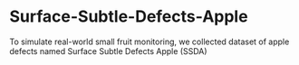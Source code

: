 # Surface-Subtle-Defects-Apple
To simulate real-world small fruit monitoring, we collected dataset of apple defects named Surface Subtle Defects Apple (SSDA)
